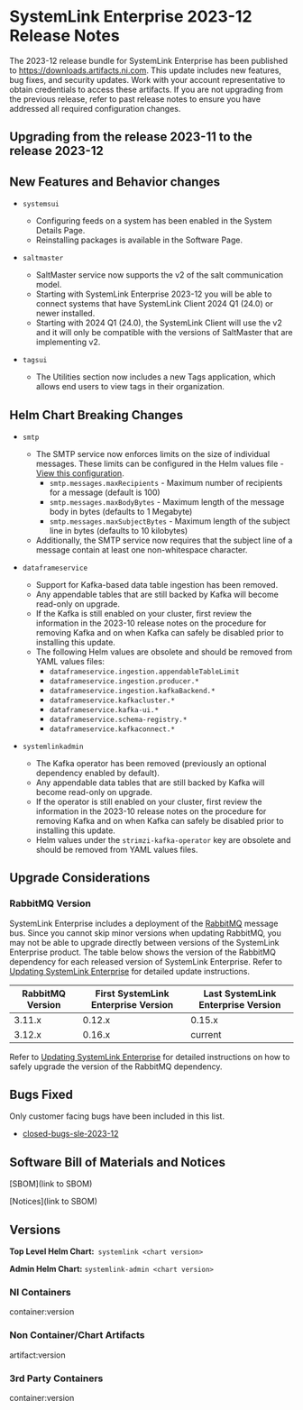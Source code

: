 # SystemLink Enterprise 2023-12 Release Notes

The 2023-12 release bundle for SystemLink Enterprise has been published to <https://downloads.artifacts.ni.com>. This update includes new features, bug fixes, and security updates. Work with your account representative to obtain credentials to access these artifacts. If you are not upgrading from the previous release, refer to past release notes to ensure you have addressed all required configuration changes.

## Upgrading from the release 2023-11 to the release 2023-12

<!-- Optional section to include comments and instructions needed to successfully upgrade from the previous release to the current release. If the only changes needed are already captured in Helm Chart Breaking Changes, this section is not needed. -->

## New Features and Behavior changes

- `systemsui`
    - Configuring feeds on a system has been enabled in the System Details Page.
    - Reinstalling packages is available in the Software Page.

- `saltmaster`
    - SaltMaster service now supports the v2 of the salt communication model.
    - Starting with SystemLink Enterprise 2023-12 you will be able to connect systems that have SystemLink Client 2024 Q1 (24.0) or newer installed.
    - Starting with 2024 Q1 (24.0), the SystemLink Client will use the v2 and it will only be compatible with the versions of SaltMaster that are implementing v2.

- `tagsui`
    - The Utilities section now includes a new Tags application, which allows end users to view tags in their organization.

## Helm Chart Breaking Changes

- `smtp`
    - The SMTP service now enforces limits on the size of individual messages. These limits can be configured in the Helm values file - [View this configuration](https://github.com/ni/install-systemlink-enterprise/blob/2023-12/getting-started/templates/systemlink-values.yaml#L912).
        - `smtp.messages.maxRecipients` - Maximum number of recipients for a message (default is 100)
        - `smtp.messages.maxBodyBytes` - Maximum length of the message body in bytes (defaults to 1 Megabyte)
        - `smtp.messages.maxSubjectBytes` - Maximum length of the subject line in bytes (defaults to 10 kilobytes)
    - Additionally, the SMTP service now requires that the subject line of a message contain at least one non-whitespace character.

- `dataframeservice`
    - Support for Kafka-based data table ingestion has been removed.
    - Any appendable tables that are still backed by Kafka will become read-only on upgrade.
    - If the Kafka is still enabled on your cluster, first review the information in the 2023-10 release notes on the procedure for removing Kafka and on when Kafka can safely be disabled prior to installing this update.
    - The following Helm values are obsolete and should be removed from YAML values files:
        - `dataframeservice.ingestion.appendableTableLimit`
        - `dataframeservice.ingestion.producer.*`
        - `dataframeservice.ingestion.kafkaBackend.*`
        - `dataframeservice.kafkacluster.*`
        - `dataframeservice.kafka-ui.*`
        - `dataframeservice.schema-registry.*`
        - `dataframeservice.kafkaconnect.*`

- `systemlinkadmin`
    - The Kafka operator has been removed (previously an optional dependency enabled by default).
    - Any appendable data tables that are still backed by Kafka will become read-only on upgrade.
    - If the operator is still enabled on your cluster, first review the information in the 2023-10 release notes on the procedure for removing Kafka and on when Kafka can safely be disabled prior to installing this update.
    - Helm values under the `strimzi-kafka-operator` key are obsolete and should be removed from YAML values files.

## Upgrade Considerations

### RabbitMQ Version

SystemLink Enterprise includes a deployment of the [RabbitMQ](https://www.rabbitmq.com/) message bus. Since you cannot skip minor versions when updating RabbitMQ, you may not be able to upgrade directly between versions of the SystemLink Enterprise product. The table below shows the version of the RabbitMQ dependency for each released version of SystemLink Enterprise. Refer to [Updating SystemLink Enterprise](https://www.ni.com/docs/en-US/bundle/systemlink-enterprise/page/updating-systemlink-enterprise.html) for detailed update instructions.

| RabbitMQ Version | First SystemLink Enterprise Version | Last SystemLink Enterprise Version |
|------------------|-------------------------------------|------------------------------------|
| 3.11.x           | 0.12.x                              | 0.15.x                             |
| 3.12.x           | 0.16.x                              | current                            |

Refer to [Updating SystemLink Enterprise](https://www.ni.com/docs/en-US/bundle/systemlink-enterprise/page/updating-systemlink-enterprise.html) for detailed instructions on how to safely upgrade the version of the RabbitMQ dependency.

## Bugs Fixed

Only customer facing bugs have been included in this list.

- [closed-bugs-sle-2023-12](https://github.com/ni/install-systemlink-enterprise/tree/2023-12/release-notes/2023-12/closed-bugs-sle-2023-12.xlsx)

## Software Bill of Materials and Notices

[SBOM](link to SBOM)

[Notices](link to SBOM)

## Versions

**Top Level Helm Chart:** `systemlink <chart version>`

**Admin Helm Chart:** `systemlink-admin <chart version>`

### NI Containers

container:version

### Non Container/Chart Artifacts

artifact:version

### 3rd Party Containers

container:version
